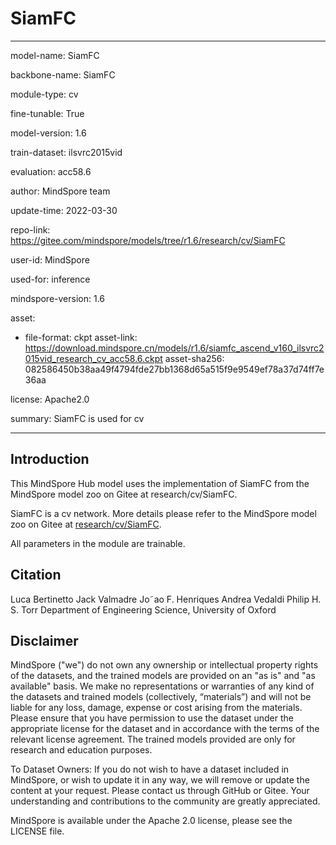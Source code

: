 # SiamFC

---

model-name: SiamFC

backbone-name: SiamFC

module-type: cv

fine-tunable: True

model-version: 1.6

train-dataset: ilsvrc2015vid

evaluation: acc58.6

author: MindSpore team

update-time: 2022-03-30

repo-link: <https://gitee.com/mindspore/models/tree/r1.6/research/cv/SiamFC>

user-id: MindSpore

used-for: inference

mindspore-version: 1.6

asset:

-
    file-format: ckpt
    asset-link: <https://download.mindspore.cn/models/r1.6/siamfc_ascend_v160_ilsvrc2015vid_research_cv_acc58.6.ckpt>
    asset-sha256: 082586450b38aa49f4794fde27bb1368d65a515f9e9549ef78a37d74ff7e36aa

license: Apache2.0

summary: SiamFC is used for cv

---

## Introduction

This MindSpore Hub model uses the implementation of SiamFC from the MindSpore model zoo on Gitee at research/cv/SiamFC.

SiamFC is a cv network. More details please refer to the MindSpore model zoo on Gitee at [research/cv/SiamFC](https://gitee.com/mindspore/models/blob/r1.6/research/cv/SiamFC/README.md).

All parameters in the module are trainable.

## Citation

Luca Bertinetto Jack Valmadre Jo˜ao F. Henriques Andrea Vedaldi Philip H. S. Torr Department of Engineering Science, University of Oxford

## Disclaimer

MindSpore ("we") do not own any ownership or intellectual property rights of the datasets, and the trained models are provided on an "as is" and "as available" basis. We make no representations or warranties of any kind of the datasets and trained models (collectively, “materials”) and will not be liable for any loss, damage, expense or cost arising from the materials. Please ensure that you have permission to use the dataset under the appropriate license for the dataset and in accordance with the terms of the relevant license agreement. The trained models provided are only for research and education purposes.

To Dataset Owners: If you do not wish to have a dataset included in MindSpore, or wish to update it in any way, we will remove or update the content at your request. Please contact us through GitHub or Gitee. Your understanding and contributions to the community are greatly appreciated.

MindSpore is available under the Apache 2.0 license, please see the LICENSE file.
